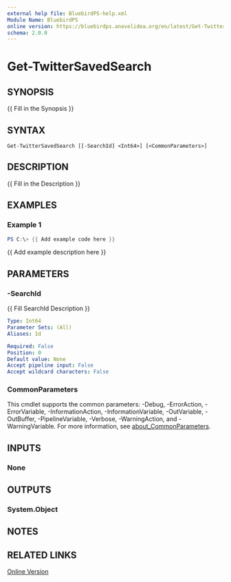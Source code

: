 ```yaml
---
external help file: BluebirdPS-help.xml
Module Name: BluebirdPS
online version: https://bluebirdps.anovelidea.org/en/latest/Get-TwitterSavedSearch
schema: 2.0.0
---
```


# Get-TwitterSavedSearch

## SYNOPSIS
{{ Fill in the Synopsis }}

## SYNTAX

```
Get-TwitterSavedSearch [[-SearchId] <Int64>] [<CommonParameters>]
```

## DESCRIPTION
{{ Fill in the Description }}

## EXAMPLES

### Example 1
```powershell
PS C:\> {{ Add example code here }}
```

{{ Add example description here }}

## PARAMETERS

### -SearchId
{{ Fill SearchId Description }}

```yaml
Type: Int64
Parameter Sets: (All)
Aliases: Id

Required: False
Position: 0
Default value: None
Accept pipeline input: False
Accept wildcard characters: False
```

### CommonParameters

This cmdlet supports the common parameters: -Debug, -ErrorAction, -ErrorVariable, -InformationAction, -InformationVariable, -OutVariable, -OutBuffer, -PipelineVariable, -Verbose, -WarningAction, and -WarningVariable. For more information, see [about_CommonParameters](http://go.microsoft.com/fwlink/?LinkID=113216).

## INPUTS

### None

## OUTPUTS

### System.Object

## NOTES

## RELATED LINKS

[Online Version](https://bluebirdps.anovelidea.org/en/latest/Get-TwitterSavedSearch)
